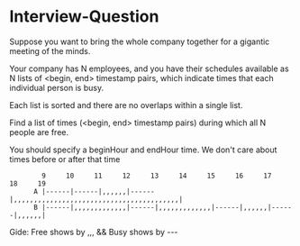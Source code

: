 # Interview-Question


Suppose you want to bring the whole company together for 
a gigantic meeting of the minds.

Your company has N employees, and you have their schedules available 
as N lists of <begin, end> timestamp pairs, which indicate times that 
each individual person is busy.

Each list is sorted and there are no overlaps within a single list.

Find a list of times (<begin, end> timestamp pairs) during which 
all N people are free.

You should specify a beginHour and endHour time. 
We don't care about times before or after that time

            9     10     11     12     13     14     15     16     17     18     19
          A |------|------|,,,,,,|------|,,,,,,,,,,,,,,,,,,,,,,,,,,,,,,,,,,,,,,,,,|                                          
          B |------|,,,,,,,,,,,,,|------|,,,,,,,,,,,,,|------|,,,,,,|------|,,,,,,|    

Gide: Free shows by  ,,, && Busy shows by ---



          						
